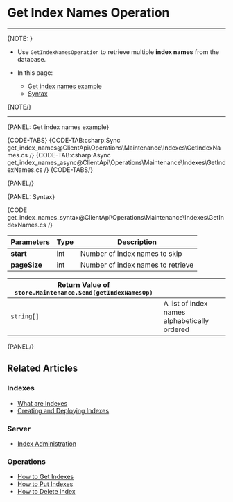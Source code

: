 # Get Index Names Operation

---

{NOTE: }

* Use `GetIndexNamesOperation` to retrieve multiple __index names__ from the database.

* In this page:
    * [Get index names example](../../../../client-api/operations/maintenance/indexes/get-index-names#get-index-names-example)
    * [Syntax](../../../../client-api/operations/maintenance/indexes/get-index-names#syntax)

{NOTE/}

---

{PANEL: Get index names example}

{CODE-TABS}
{CODE-TAB:csharp:Sync get_index_names@ClientApi\Operations\Maintenance\Indexes\GetIndexNames.cs /}
{CODE-TAB:csharp:Async get_index_names_async@ClientApi\Operations\Maintenance\Indexes\GetIndexNames.cs /}
{CODE-TABS/}

{PANEL/}

{PANEL: Syntax}

{CODE get_index_names_syntax@ClientApi\Operations\Maintenance\Indexes\GetIndexNames.cs /}

| Parameters | Type | Description |
| - |- | - |
| __start__ | int | Number of index names to skip |
| __pageSize__ | int   | Number of index names to retrieve |

| Return Value of `store.Maintenance.Send(getIndexNamesOp)` | |
| - | - |
| `string[]` | A list of index names alphabetically ordered |

{PANEL/}

## Related Articles

### Indexes

- [What are Indexes](../../../../indexes/what-are-indexes)
- [Creating and Deploying Indexes](../../../../indexes/creating-and-deploying)

### Server

- [Index Administration](../../../../server/administration/index-administration)

### Operations

- [How to Get Indexes](../../../../client-api/operations/maintenance/indexes/get-indexes)
- [How to Put Indexes](../../../../client-api/operations/maintenance/indexes/put-indexes)
- [How to Delete Index](../../../../client-api/operations/maintenance/indexes/delete-index)
